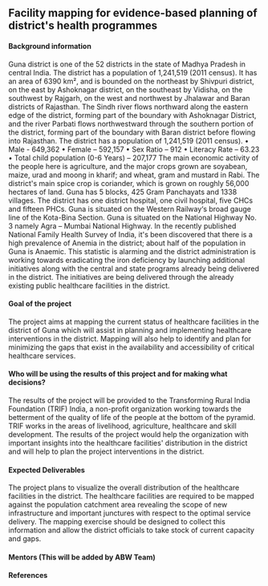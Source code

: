 ## Facility mapping for evidence-based planning of district's health programmes

#### Background information
Guna district is one of the 52 districts in the state of Madhya Pradesh in central India. The district has a population of 1,241,519 (2011 census). It has an area of 6390 km², and is bounded on the northeast by Shivpuri district, on the east by Ashoknagar district, on the southeast by Vidisha, on the southwest by Rajgarh, on the west and northwest by Jhalawar and Baran districts of Rajasthan. The Sindh river flows northward along the eastern edge of the district, forming part of the boundary with Ashoknagar District, and the river Parbati flows northwestward through the southern portion of the district, forming part of the boundary with Baran district before flowing into Rajasthan.
The district has a population of 1,241,519 (2011 census).
    • Male - 649,362
    • Female – 592,157
    • Sex Ratio – 912
    • Literacy Rate – 63.23
    • Total child population (0-6 Years) – 207,177
The main economic activity of the people here is agriculture, and the major crops grown are soyabean, maize, urad and moong in kharif; and wheat, gram and mustard in Rabi. The district's main spice crop is coriander, which is grown on roughly 56,000 hectares of land.
Guna has 5 blocks, 425 Gram Panchayats and 1338 villages. The district has one district hospital, one civil hospital, five CHCs and fifteen PHCs. Guna is situated on the Western Railway‘s broad gauge line of the Kota-Bina Section. Guna is situated on the National Highway No. 3 namely Agra – Mumbai National Highway.
In the recently published National Family Health Survey of India, it's been discovered that there is a high prevalence of Anemia in the district; about half of the population in Guna is Anaemic. This statistic is alarming and the district administration is working towards eradicating the iron deficiency by launching additional initiatives along with the central and state programs already being delivered in the district. The initiatives are being delivered through the already existing public healthcare facilities in the district.

#### Goal of the project
The project aims at mapping the current status of healthcare facilities in the district of Guna which will assist in planning and implementing healthcare interventions in the district. Mapping will also help to identify and plan for minimizing the gaps that exist in the availability and accessibility of critical healthcare services.

#### Who will be using the results of this project and for making what decisions?
The results of the project will be provided to the Transforming Rural India Foundation (TRIF) India, a non-profit organization working towards the betterment of the quality of life of the people at the bottom of the pyramid. TRIF works in the areas of livelihood, agriculture, healthcare and skill development. The results of the project would help the organization with important insights into the healthcare facilities' distribution in the district and will help to plan the project interventions in the district.

#### Expected Deliverables
The project plans to visualize the overall distribution of the healthcare facilities in the district. The healthcare facilities are required to be mapped against the population catchment area revealing the scope of new infrastructure and important junctures with respect to the optimal service delivery. The mapping exercise should be designed to collect this information and allow the district officials to take stock of current capacity and gaps.

#### Mentors (This will be added by ABW Team)

#### References
